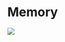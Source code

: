 # Memory
<img src="https://capsule-render.vercel.app/api?type=wave&color=auto&height=300&section=header&text=개발목표&fontSize=90" />
